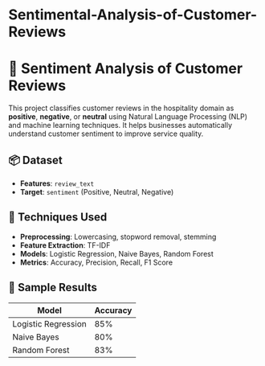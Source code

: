 # Sentimental-Analysis-of-Customer-Reviews
# 📝 Sentiment Analysis of Customer Reviews

This project classifies customer reviews in the hospitality domain as **positive**, **negative**, or **neutral** using Natural Language Processing (NLP) and machine learning techniques. It helps businesses automatically understand customer sentiment to improve service quality.

## 📦 Dataset

- **Features**: `review_text`
- **Target**: `sentiment` (Positive, Neutral, Negative)

## 🔧 Techniques Used

- **Preprocessing**: Lowercasing, stopword removal, stemming
- **Feature Extraction**: TF-IDF
- **Models**: Logistic Regression, Naive Bayes, Random Forest
- **Metrics**: Accuracy, Precision, Recall, F1 Score

## 🧪 Sample Results

| Model                | Accuracy |
|---------------------|----------|
| Logistic Regression | 85%      |
| Naive Bayes         | 80%      |
| Random Forest       | 83%      |
